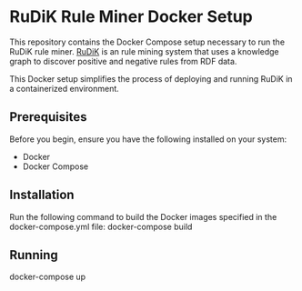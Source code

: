 # RuDiK Rule Miner Docker Setup
This repository contains the Docker Compose setup necessary to run the RuDiK rule miner. 
[RuDiK](https://github.com/stefano-ortona/rudik/tree/master) is an rule mining system that uses a knowledge graph to discover positive and negative rules from RDF data. 

This Docker setup simplifies the process of deploying and running RuDiK in a containerized environment.

## Prerequisites
Before you begin, ensure you have the following installed on your system:
- Docker
- Docker Compose

## Installation
Run the following command to build the Docker images specified in the docker-compose.yml file:
docker-compose build

## Running
docker-compose up
